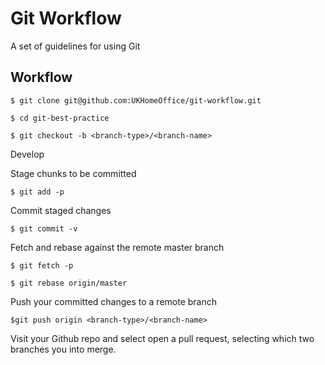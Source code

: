 # Git Workflow
A set of guidelines for using Git

## Workflow

```
$ git clone git@github.com:UKHomeOffice/git-workflow.git

$ cd git-best-practice

$ git checkout -b <branch-type>/<branch-name>
```

Develop

Stage chunks to be committed
```
$ git add -p
```

Commit staged changes
```
$ git commit -v
```

Fetch and rebase against the remote master branch
```
$ git fetch -p

$ git rebase origin/master
```

Push your committed changes to a remote branch
```
$git push origin <branch-type>/<branch-name>
```

Visit your Github repo and select open a pull request, selecting which two branches you into merge.

